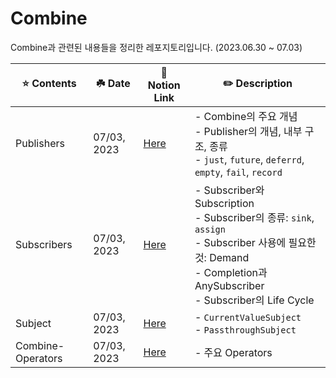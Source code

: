 # Combine
Combine과 관련된 내용들을 정리한 레포지토리입니다. (2023.06.30 ~ 07.03)

| ⭐️ Contents | ☘️ Date | 🔗 Notion Link | ✏️ Description |
|-|-|-|-|
| Publishers | 07/03, 2023 | [Here](https://www.notion.so/Combine-Publishers-514171e4f67743259de3e7a5e074ac4f?pvs=4) | - Combine의 주요 개념 <br> - Publisher의 개념, 내부 구조, 종류 <br> - `just`, `future`, `deferrd`, `empty`, `fail`, `record` |
| Subscribers | 07/03, 2023 | [Here](https://www.notion.so/Combine-Subscribers-1f2beb23aa6b40b4b0b7cf797e3aee2f?pvs=4) | - Subscriber와 Subscription <br> - Subscriber의 종류: `sink`, `assign` <br> - Subscriber 사용에 필요한 것: Demand <br> - Completion과 AnySubscriber <br> - Subscriber의 Life Cycle |
| Subject | 07/03, 2023 | [Here](https://www.notion.so/Combine-Subject-1114b54067644f5195b8bf386cb9f90b?pvs=4) | - `CurrentValueSubject` <br> - `PassthroughSubject` |
| Combine-Operators | 07/03, 2023 | [Here](https://www.notion.so/Combine-Operators-74574df79df144b3a66a35e1f50ce3bc?pvs=4) | - 주요 Operators |
